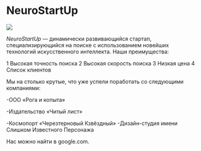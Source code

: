 # NeuroStartUp

![](https://netology-code.github.io/git-homeworks/introduction/assets/logo.png)

*NeuroStartUp* — динамически развивающийся стартап, специализирующийся на поиске с использованием новейших технологий искусственного интеллекта.
Наши преимущества:

1 Высокая точность поиска
2 Высокая скорость поиска
3 Низкая цена
4 Список клиентов


Мы на столько крутые, что уже успели поработать со следующими компаниями:

-ООО «Рога и копыта»

-Издательство «Читый лист»

-Космопорт «Черезтерновый Кзвёздный»
-Дизайн-студия имени Слишком Известного Персонажа

Нас можно найти в google.com.